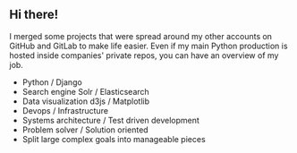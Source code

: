 ## Hi there!

I merged some projects that were spread around my other accounts on GitHub and GitLab to make life easier. Even if my main Python production is hosted inside companies' private repos, you can have an overview of my job. 

  * Python / Django
  * Search engine Solr / Elasticsearch
  * Data visualization d3js / Matplotlib  
  * Devops / Infrastructure 
  * Systems architecture / Test driven development
  * Problem solver / Solution oriented  
  * Split large complex goals into manageable pieces
  
  
  

<!--
**robson-koji/robson-koji** is a ✨ _special_ ✨ repository because its `README.md` (this file) appears on your GitHub profile.

Here are some ideas to get you started:

- 🔭 I’m currently working on ...
- 🌱 I’m currently learning ...
- 👯 I’m looking to collaborate on ...
- 🤔 I’m looking for help with ...
- 💬 Ask me about ...
- 📫 How to reach me: ...
- 😄 Pronouns: ...
- ⚡ Fun fact: ...
-->
